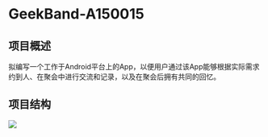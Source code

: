 GeekBand-A150015
====

项目概述
----
拟编写一个工作于Android平台上的App，以便用户通过该App能够根据实际需求约到人、在聚会中进行交流和记录，以及在聚会后拥有共同的回忆。

项目结构
----
![](https://github.com/liuhe96/GeekBand-A150015/raw/master/Description/ProjectStructure.png)
